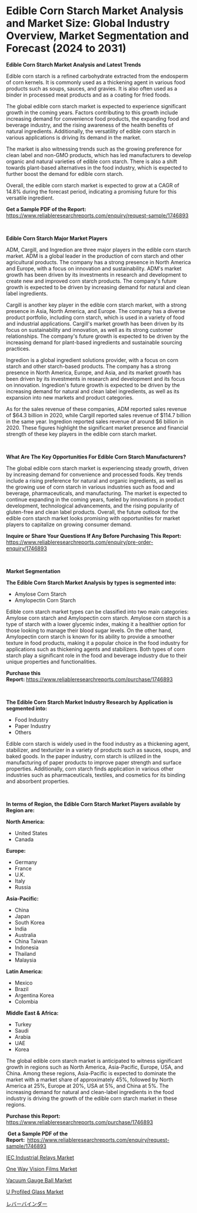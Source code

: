 <p><h1>Edible Corn Starch Market Analysis and Market Size: Global Industry Overview, Market Segmentation and Forecast (2024 to 2031)</h1></p><p><strong>Edible Corn Starch Market Analysis and Latest Trends</strong></p>
<p><p>Edible corn starch is a refined carbohydrate extracted from the endosperm of corn kernels. It is commonly used as a thickening agent in various food products such as soups, sauces, and gravies. It is also often used as a binder in processed meat products and as a coating for fried foods.</p><p>The global edible corn starch market is expected to experience significant growth in the coming years. Factors contributing to this growth include increasing demand for convenience food products, the expanding food and beverage industry, and the rising awareness of the health benefits of natural ingredients. Additionally, the versatility of edible corn starch in various applications is driving its demand in the market.</p><p>The market is also witnessing trends such as the growing preference for clean label and non-GMO products, which has led manufacturers to develop organic and natural varieties of edible corn starch. There is also a shift towards plant-based alternatives in the food industry, which is expected to further boost the demand for edible corn starch.</p><p>Overall, the edible corn starch market is expected to grow at a CAGR of 14.8% during the forecast period, indicating a promising future for this versatile ingredient.</p></p>
<p><strong>Get a Sample PDF of the Report:&nbsp;</strong> <a href="https://www.reliableresearchreports.com/enquiry/request-sample/1746893">https://www.reliableresearchreports.com/enquiry/request-sample/1746893</a></p>
<p>&nbsp;</p>
<p><strong>Edible Corn Starch Major Market Players</strong></p>
<p><p>ADM, Cargill, and Ingredion are three major players in the edible corn starch market. ADM is a global leader in the production of corn starch and other agricultural products. The company has a strong presence in North America and Europe, with a focus on innovation and sustainability. ADM's market growth has been driven by its investments in research and development to create new and improved corn starch products. The company's future growth is expected to be driven by increasing demand for natural and clean label ingredients.</p><p>Cargill is another key player in the edible corn starch market, with a strong presence in Asia, North America, and Europe. The company has a diverse product portfolio, including corn starch, which is used in a variety of food and industrial applications. Cargill's market growth has been driven by its focus on sustainability and innovation, as well as its strong customer relationships. The company's future growth is expected to be driven by the increasing demand for plant-based ingredients and sustainable sourcing practices.</p><p>Ingredion is a global ingredient solutions provider, with a focus on corn starch and other starch-based products. The company has a strong presence in North America, Europe, and Asia, and its market growth has been driven by its investments in research and development and its focus on innovation. Ingredion's future growth is expected to be driven by the increasing demand for natural and clean label ingredients, as well as its expansion into new markets and product categories.</p><p>As for the sales revenue of these companies, ADM reported sales revenue of $64.3 billion in 2020, while Cargill reported sales revenue of $114.7 billion in the same year. Ingredion reported sales revenue of around $6 billion in 2020. These figures highlight the significant market presence and financial strength of these key players in the edible corn starch market.</p></p>
<p>&nbsp;</p>
<p><strong>What Are The Key Opportunities For Edible Corn Starch Manufacturers?</strong></p>
<p><p>The global edible corn starch market is experiencing steady growth, driven by increasing demand for convenience and processed foods. Key trends include a rising preference for natural and organic ingredients, as well as the growing use of corn starch in various industries such as food and beverage, pharmaceuticals, and manufacturing. The market is expected to continue expanding in the coming years, fueled by innovations in product development, technological advancements, and the rising popularity of gluten-free and clean label products. Overall, the future outlook for the edible corn starch market looks promising with opportunities for market players to capitalize on growing consumer demand.</p></p>
<p><strong>Inquire or Share Your Questions If Any Before Purchasing This Report:</strong> <a href="https://www.reliableresearchreports.com/enquiry/pre-order-enquiry/1746893">https://www.reliableresearchreports.com/enquiry/pre-order-enquiry/1746893</a></p>
<p>&nbsp;</p>
<p><strong>Market Segmentation</strong></p>
<p><strong>The Edible Corn Starch Market Analysis by types is segmented into:</strong></p>
<p><ul><li>Amylose Corn Starch</li><li>Amylopectin Corn Starch</li></ul></p>
<p><p>Edible corn starch market types can be classified into two main categories: Amylose corn starch and Amylopectin corn starch. Amylose corn starch is a type of starch with a lower glycemic index, making it a healthier option for those looking to manage their blood sugar levels. On the other hand, Amylopectin corn starch is known for its ability to provide a smoother texture in food products, making it a popular choice in the food industry for applications such as thickening agents and stabilizers. Both types of corn starch play a significant role in the food and beverage industry due to their unique properties and functionalities.</p></p>
<p><strong>Purchase this Report:&nbsp;</strong><a href="https://www.reliableresearchreports.com/purchase/1746893">https://www.reliableresearchreports.com/purchase/1746893</a></p>
<p>&nbsp;</p>
<p><strong>The Edible Corn Starch Market Industry Research by Application is segmented into:</strong></p>
<p><ul><li>Food Industry</li><li>Paper Industry</li><li>Others</li></ul></p>
<p><p>Edible corn starch is widely used in the food industry as a thickening agent, stabilizer, and texturizer in a variety of products such as sauces, soups, and baked goods. In the paper industry, corn starch is utilized in the manufacturing of paper products to improve paper strength and surface properties. Additionally, corn starch finds application in various other industries such as pharmaceuticals, textiles, and cosmetics for its binding and absorbent properties.</p></p>
<p>&nbsp;</p>
<p><strong>In terms of Region, the Edible Corn Starch Market Players available by Region are:</strong></p>
<p>
    <p> <strong> North America: </strong>
        <ul>
            <li>United States</li>
            <li>Canada</li>
        </ul>
        </p> 
    <p> <strong> Europe: </strong>
        <ul>
            <li>Germany</li>
            <li>France</li>
            <li>U.K.</li>
            <li>Italy</li>
            <li>Russia</li>
        </ul>
        </p> 
    <p> <strong> Asia-Pacific: </strong>
        <ul>
            <li>China</li>
            <li>Japan</li>
            <li>South Korea</li>
            <li>India</li>
            <li>Australia</li>
            <li>China Taiwan</li>
            <li>Indonesia</li>
            <li>Thailand</li>
            <li>Malaysia</li>
        </ul>
        </p> 
    <p> <strong> Latin America: </strong>
        <ul>
            <li>Mexico</li>
            <li>Brazil</li>
            <li>Argentina Korea</li>
            <li>Colombia</li>
        </ul>
        </p> 
    <p> <strong> Middle East & Africa: </strong>
        <ul>
            <li>Turkey</li>
            <li>Saudi</li>
            <li>Arabia</li>
            <li>UAE</li>
            <li>Korea</li>
        </ul>
    </p>
    </p>
<p><p>The global edible corn starch market is anticipated to witness significant growth in regions such as North America, Asia-Pacific, Europe, USA, and China. Among these regions, Asia-Pacific is expected to dominate the market with a market share of approximately 45%, followed by North America at 25%, Europe at 20%, USA at 5%, and China at 5%. The increasing demand for natural and clean-label ingredients in the food industry is driving the growth of the edible corn starch market in these regions.</p></p>
<p><strong>Purchase this Report: </strong><a href="https://www.reliableresearchreports.com/purchase/1746893">https://www.reliableresearchreports.com/purchase/1746893</a></p>
<p>&nbsp;<strong>Get a Sample PDF of the Report:&nbsp;&nbsp;</strong><a href="https://www.reliableresearchreports.com/enquiry/request-sample/1746893">https://www.reliableresearchreports.com/enquiry/request-sample/1746893</a></p>
<p><strong></strong></p>
<p><p><a href="https://adventurous-uranium-ef9.notion.site/IEC-Industrial-Relays-Market-Size-and-Examines-its-Market-Scope-with-a-Primary-Focus-on-Growth-Opp-103a2b35c50640f984ecae492e3b6650">IEC Industrial Relays Market</a></p><p><a href="https://github.com/eeaveuhhh/Market-Research-Report-List-1/blob/main/one-way-vision-films-market.md">One Way Vision Films Market</a></p><p><a href="https://view.publitas.com/reportprime-1/vacuum-gauge-ball-market-size-and-growth-market-segmentation-regional-and-country-breakdowns-and-market-trends-for-period-from-2023-2030/">Vacuum Gauge Ball Market</a></p><p><a href="https://github.com/brentleyjimmiealvaradoz4l1rea/Market-Research-Report-List-1/blob/main/u-profiled-glass-market.md">U Profiled Glass Market</a></p><p><a href="https://medium.com/@rexkhler2023/%E3%83%AC%E3%83%90%E3%83%BC%E3%83%90%E3%82%A4%E3%83%B3%E3%83%80%E3%83%BC%E3%83%9E%E3%83%BC%E3%82%B1%E3%83%83%E3%83%88%E3%82%B5%E3%82%A4%E3%82%BA%E3%81%AF-%E3%82%B0%E3%83%AD%E3%83%BC%E3%83%90%E3%83%AB%E7%94%A3%E6%A5%AD%E3%81%AB%E3%81%8A%E3%81%91%E3%82%8B%E6%9C%80%E9%81%A9%E3%81%AA%E3%83%9E%E3%83%BC%E3%82%B1%E3%83%86%E3%82%A3%E3%83%B3%E3%82%B0%E3%83%81%E3%83%A3%E3%83%8D%E3%83%AB%E3%82%92%E6%98%8E%E3%82%89%E3%81%8B%E3%81%AB%E3%81%97%E3%81%BE%E3%81%99-5b3b118f5414">レバーバインダー</a></p></p>